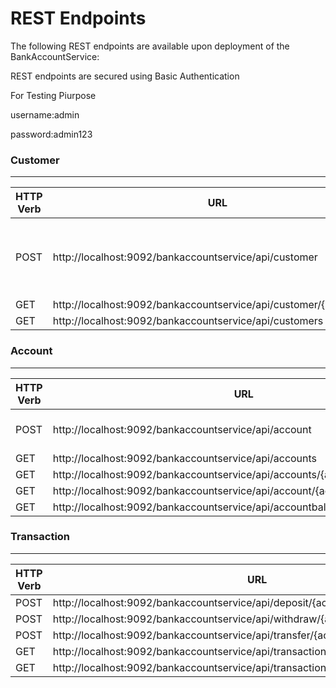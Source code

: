 REST Endpoints
=============

The following REST endpoints are available upon deployment of the BankAccountService:

REST endpoints are secured using Basic Authentication

For Testing Piurpose

 username:admin
 
 password:admin123
 

### Customer
-------------
| HTTP Verb  | URL | Description |
| ------------- | ------------- | ------------- |
|POST |http://localhost:9092/bankaccountservice/api/customer                |Creates a new Customer Return Customer Created
| GET  |http://localhost:9092/bankaccountservice/api/customer/{customerId}        |
| GET  |http://localhost:9092/bankaccountservice/api/customers  |

### Account

-------------
| HTTP Verb  | URL | Description |
| ------------- | ------------- | ------------- |
|POST | http://localhost:9092/bankaccountservice/api/account |Creates a new Account
| GET  | http://localhost:9092/bankaccountservice/api/accounts |
| GET  |http://localhost:9092/bankaccountservice/api/accounts/{accountype}  |
| GET  |http://localhost:9092/bankaccountservice/api/account/{accountnumber}  |
| GET  |http://localhost:9092/bankaccountservice/api/accountbalance/{accountnumber}  |


### Transaction
-------------
| HTTP Verb  | URL | Description |
| ------------- | ------------- | ------------- |
|POST |http://localhost:9092/bankaccountservice/api/deposit/{accountnumber} |Deposit
| POST  |http://localhost:9092/bankaccountservice/api/withdraw/{accountnumber}  |
| POST  |http://localhost:9092/bankaccountservice/api/transfer/{accounnumberfrom}  |
| GET    | http://localhost:9092/bankaccountservice/api/transactionhistory |
| GET    | http://localhost:9092/bankaccountservice/api/transactionhistory/{startdate}/{enddate}|
